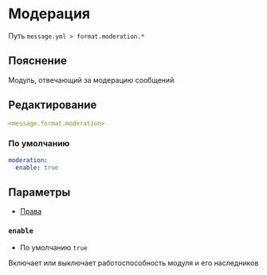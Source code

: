 # Модерация
Путь `message.yml > format.moderation.*`

## Пояснение
Модуль, отвечающий за модерацию сообщений

## Редактирование
```yaml
<message.format.moderation>
```

### По умолчанию
```yaml
moderation:
  enable: true
```

## Параметры

- [Права](/ru/permission/message/format/moderation/)

### `enable`
- По умолчанию `true`

Включает или выключает работоспособность модуля и его наследников
